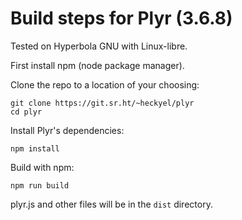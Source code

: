 # Build steps for Plyr (3.6.8)

Tested on Hyperbola GNU with Linux-libre.

First install npm (node package manager).

Clone the repo to a location of your choosing:
```
git clone https://git.sr.ht/~heckyel/plyr
cd plyr
```

Install Plyr's dependencies:
```
npm install
```

Build with npm:
```
npm run build
```

plyr.js and other files will be in the `dist` directory.
